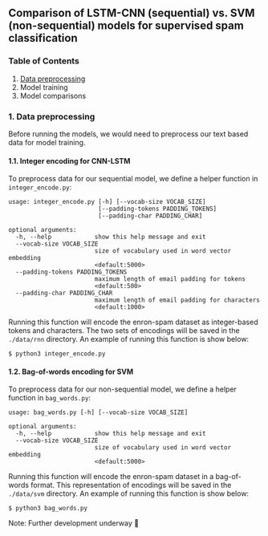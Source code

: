## Comparison of LSTM-CNN (sequential) vs. SVM (non-sequential) models for supervised spam classification

### Table of Contents

1. [Data preprocessing](#Data-preprocessing)
2. Model training
3. Model comparisons

### 1. Data preprocessing

Before running the models, we would need to preprocess our text based data for model training. 

#### 1.1. Integer encoding for CNN-LSTM

To preprocess data for our sequential model, we define a helper function in `integer_encode.py`:

```
usage: integer_encode.py [-h] [--vocab-size VOCAB_SIZE]
                         [--padding-tokens PADDING_TOKENS]
                         [--padding-char PADDING_CHAR]

optional arguments:
  -h, --help            show this help message and exit
  --vocab-size VOCAB_SIZE
                        size of vocabulary used in word vector embedding
                        <default:5000>
  --padding-tokens PADDING_TOKENS
                        maximum length of email padding for tokens
                        <default:500>
  --padding-char PADDING_CHAR
                        maximum length of email padding for characters
                        <default:1000>
```

Running this function will encode the enron-spam dataset as integer-based tokens and characters. The two sets of encodings will be saved in the `./data/rnn` directory. An example of running this function is show below:

```shell
$ python3 integer_encode.py
```
#### 1.2. Bag-of-words encoding for SVM

To preprocess data for our non-sequential model, we define a helper function in `bag_words.py`:

```
usage: bag_words.py [-h] [--vocab-size VOCAB_SIZE]

optional arguments:
  -h, --help            show this help message and exit
  --vocab-size VOCAB_SIZE
                        size of vocabulary used in word vector embedding
                        <default:5000>
```

Running this function will encode the enron-spam dataset in a bag-of-words format. This representation of encodings will be saved in the `./data/svm` directory. An example of running this function is show below:

```shell
$ python3 bag_words.py
```

Note: Further development underway :snail:
